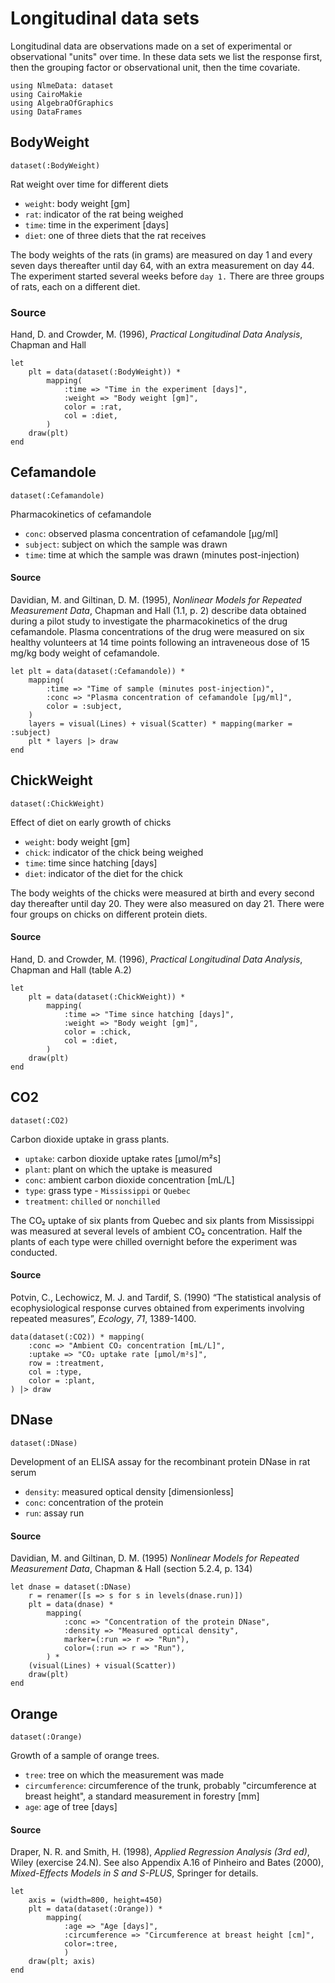 # Longitudinal data sets

Longitudinal data are observations made on a set of experimental or observational "units" over time.
In these data sets we list the response first, then the grouping factor or observational unit, then the time covariate.
```@setup longitudinal
using NlmeData: dataset
using CairoMakie
using AlgebraOfGraphics
using DataFrames
```

## BodyWeight
```@example longitudinal
dataset(:BodyWeight)
```
Rat weight over time for different diets
- `weight`: body weight [gm]
- `rat`: indicator of the rat being weighed
- `time`: time in the experiment [days]
- `diet`: one of three diets that the rat receives

The body weights of the rats (in grams) are measured on day 1 and every seven days thereafter until day 64, with an extra measurement on day 44.
The experiment started several weeks before `day 1.`
There are three groups of rats, each on a different diet.

### Source
Hand, D. and Crowder, M. (1996), *Practical Longitudinal Data Analysis*, Chapman and Hall

```@example longitudinal
let
    plt = data(dataset(:BodyWeight)) *
        mapping(
            :time => "Time in the experiment [days]",
            :weight => "Body weight [gm]",
            color = :rat,
            col = :diet,
        )
    draw(plt)
end
```

## Cefamandole
```@example longitudinal
dataset(:Cefamandole)
```
Pharmacokinetics of cefamandole
- `conc`: observed plasma concentration of cefamandole [μg/ml]
- `subject`: subject on which the sample was drawn
- `time`: time at which the sample was drawn (minutes post-injection)

#### Source
Davidian, M. and Giltinan, D. M. (1995), *Nonlinear Models for Repeated Measurement Data*, Chapman and Hall (1.1, p. 2) describe data obtained during a pilot study to investigate the pharmacokinetics of the drug cefamandole.
Plasma concentrations of the drug were measured on six healthy volunteers at 14 time points following an intraveneous dose of 15 mg/kg body weight of cefamandole.

```@example longitudinal
let plt = data(dataset(:Cefamandole)) *
    mapping(
        :time => "Time of sample (minutes post-injection)",
        :conc => "Plasma concentration of cefamandole [μg/ml]",
        color = :subject,
    )
    layers = visual(Lines) + visual(Scatter) * mapping(marker = :subject)
    plt * layers |> draw
end
```

## ChickWeight
```@example longitudinal
dataset(:ChickWeight)
```
Effect of diet on early growth of chicks
- `weight`: body weight [gm]
- `chick`: indicator of the chick being weighed
- `time`: time since hatching [days]
- `diet`: indicator of the diet for the chick

The body weights of the chicks were measured at birth and every second day thereafter until day 20.
They were also measured on day 21.
There were four groups on chicks on different protein diets.

#### Source
Hand, D. and Crowder, M. (1996), *Practical Longitudinal Data Analysis*, Chapman and Hall (table A.2)

```@example longitudinal
let
    plt = data(dataset(:ChickWeight)) *
        mapping(
            :time => "Time since hatching [days]",
            :weight => "Body weight [gm]",
            color = :chick,
            col = :diet,
        )
    draw(plt)
end
```

## CO2

```@example longitudinal
dataset(:CO2)
```
Carbon dioxide uptake in grass plants.
- `uptake`: carbon dioxide uptake rates [μmol/m²s]
- `plant`: plant on which the uptake is measured
- `conc`: ambient carbon dioxide concentration [mL/L]
- `type`: grass type - `Mississippi` or `Quebec`
- `treatment`: `chilled` or `nonchilled`

The CO₂ uptake of six plants from Quebec and six plants from Mississippi was measured at several levels of ambient CO₂ concentration.
Half the plants of each type were chilled overnight before the experiment was conducted.

#### Source
Potvin, C., Lechowicz, M. J. and Tardif, S. (1990) “The statistical analysis of ecophysiological response curves obtained from experiments involving repeated measures”, *Ecology*, *71*, 1389-1400.

```@example longitudinal
data(dataset(:CO2)) * mapping(
    :conc => "Ambient CO₂ concentration [mL/L]",
    :uptake => "CO₂ uptake rate [μmol/m²s]",
    row = :treatment,
    col = :type,
    color = :plant,
) |> draw
```

## DNase
```@example longitudinal
dataset(:DNase)
```
Development of an ELISA assay for the recombinant protein DNase in rat serum
- `density`: measured optical density [dimensionless]
- `conc`: concentration of the protein
- `run`: assay run

#### Source
Davidian, M. and Giltinan, D. M. (1995) *Nonlinear Models for Repeated Measurement Data*, Chapman & Hall (section 5.2.4, p. 134)

```@example longitudinal
let dnase = dataset(:DNase)
    r = renamer([s => s for s in levels(dnase.run)])
    plt = data(dnase) *
        mapping(
            :conc => "Concentration of the protein DNase",
            :density => "Measured optical density",
            marker=(:run => r => "Run"),
            color=(:run => r => "Run"),
        ) *
    (visual(Lines) + visual(Scatter))
    draw(plt)
end
```

## Orange
```@example longitudinal
dataset(:Orange)
```
Growth of a sample of orange trees.
- `tree`: tree on which the measurement was made
- `circumference`: circumference of the trunk, probably "circumference at breast height", a standard measurement in forestry [mm]
- `age`: age of tree [days]

#### Source
Draper, N. R. and Smith, H. (1998), *Applied Regression Analysis (3rd ed)*, Wiley (exercise 24.N).
See also Appendix A.16 of Pinheiro and Bates (2000), *Mixed-Effects Models in S and S-PLUS*, Springer for details.

```@example longitudinal
let 
    axis = (width=800, height=450)
    plt = data(dataset(:Orange)) * 
        mapping(
            :age => "Age [days]",
            :circumference => "Circumference at breast height [cm]",
            color=:tree,
            )
    draw(plt; axis)
end
```
